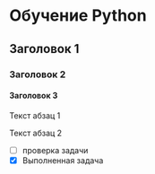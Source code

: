 # Обучение Python
## Заголовок 1
### Заголовок 2
#### Заголовок 3

Текст абзац 1

Текст абзац 2

- [ ] проверка задачи
- [x] Выполненная задача
